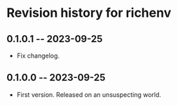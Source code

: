 # Revision history for richenv

## 0.1.0.1 -- 2023-09-25

* Fix changelog.

## 0.1.0.0 -- 2023-09-25

* First version. Released on an unsuspecting world.
